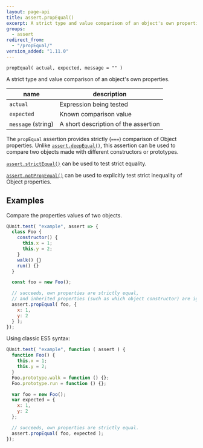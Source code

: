 ```yaml
---
layout: page-api
title: assert.propEqual()
excerpt: A strict type and value comparison of an object's own properties.
groups:
  - assert
redirect_from:
  - "/propEqual/"
version_added: "1.11.0"
---
```


`propEqual( actual, expected, message = "" )`

A strict type and value comparison of an object's own properties.

| name | description |
|------|-------------|
| `actual` | Expression being tested |
| `expected` | Known comparison value |
| `message` (string) | A short description of the assertion |

The `propEqual` assertion provides strictly (`===`) comparison of Object properties. Unlike [`assert.deepEqual()`](./deepEqual.md), this assertion can be used to compare two objects made with different constructors or prototypes.

[`assert.strictEqual()`](./strictEqual.md) can be used to test strict equality.

[`assert.notPropEqual()`](./notPropEqual.md) can be used to explicitly test strict inequality of Object properties.

## Examples

Compare the properties values of two objects.

```js
QUnit.test( "example", assert => {
  class Foo {
    constructor() {
      this.x = 1;
      this.y = 2;
    }
    walk() {}
    run() {}
  }

  const foo = new Foo();

  // succeeds, own properties are strictly equal,
  // and inherited properties (such as which object constructor) are ignored.
  assert.propEqual( foo, {
    x: 1,
    y: 2
  } );
});
```

Using classic ES5 syntax:

```js
QUnit.test( "example", function ( assert ) {
  function Foo() {
    this.x = 1;
    this.y = 2;
  }
  Foo.prototype.walk = function () {};
  Foo.prototype.run = function () {};

  var foo = new Foo();
  var expected = {
    x: 1,
    y: 2
  };

  // succeeds, own properties are strictly equal.
  assert.propEqual( foo, expected );
});
```
